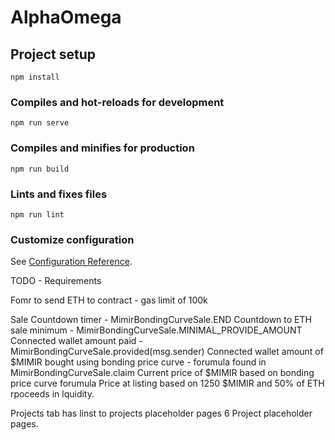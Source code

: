 # AlphaOmega

## Project setup
```
npm install
```

### Compiles and hot-reloads for development
```
npm run serve
```

### Compiles and minifies for production
```
npm run build
```

### Lints and fixes files
```
npm run lint
```

### Customize configuration
See [Configuration Reference](https://cli.vuejs.org/config/).

TODO - Requirements

Fomr to send ETH to contract - gas limit of 100k

Sale Countdown timer - MimirBondingCurveSale.END
Countdown to ETH sale minimum - MimirBondingCurveSale.MINIMAL_PROVIDE_AMOUNT
Connected wallet amount paid - MimirBondingCurveSale.provided(msg.sender)
Connected wallet amount of $MIMIR bought using bonding price curve - forumula found in MimirBondingCurveSale.claim
Current price of $MIMIR based on bonding price curve forumula
Price at listing based on 1250 $MIMIR and 50% of ETH rpoceeds in lquidity.

Projects tab has linst to projects placeholder pages
6 Project placeholder pages.
